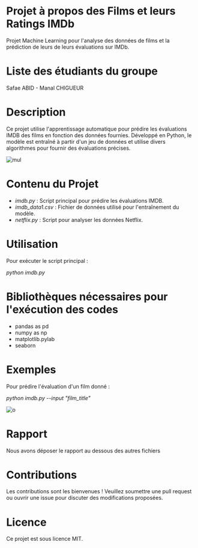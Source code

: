 # Projet à propos des Films et leurs Ratings IMDb

Projet Machine Learning pour l'analyse des données de films et la prédiction de leurs de leurs évaluations sur IMDb. 


# Liste des étudiants du groupe

Safae ABID  -  Manal CHIGUEUR


# Description
Ce projet utilise l'apprentissage automatique pour prédire les évaluations IMDB des films en fonction des données fournies. Développé en Python, le modèle est entraîné à partir d'un jeu de données et utilise divers algorithmes pour fournir des évaluations précises.


![mul](https://github.com/bigbot02/Mini-Projet-ML/assets/155531725/18fa10c1-6d4d-4a55-8c38-1b204def4c93)


# Contenu du Projet
- *imdb.py* : Script principal pour prédire les évaluations IMDB.
- *imdb_data1.csv* : Fichier de données utilisé pour l'entraînement du modèle.
- *netflix.py* : Script pour analyser les données Netflix.


# Utilisation
Pour exécuter le script principal :
  
  *python imdb.py*
  
# Bibliothèques nécessaires pour l'exécution des codes
- pandas as pd
- numpy as np
- matplotlib.pylab
- seaborn 


# Exemples
Pour prédire l'évaluation d'un film donné :

*python imdb.py --input "film_title"*

![o](https://github.com/bigbot02/Mini-Projet-ML/assets/155531725/961b917b-7dee-413e-b033-2ab05a0babd9)

# Rapport
Nous avons déposer le rapport au dessous des autres fichiers


# Contributions
Les contributions sont les bienvenues ! Veuillez soumettre une pull request ou ouvrir une issue pour discuter des modifications proposées.


# Licence
Ce projet est sous licence MIT.

